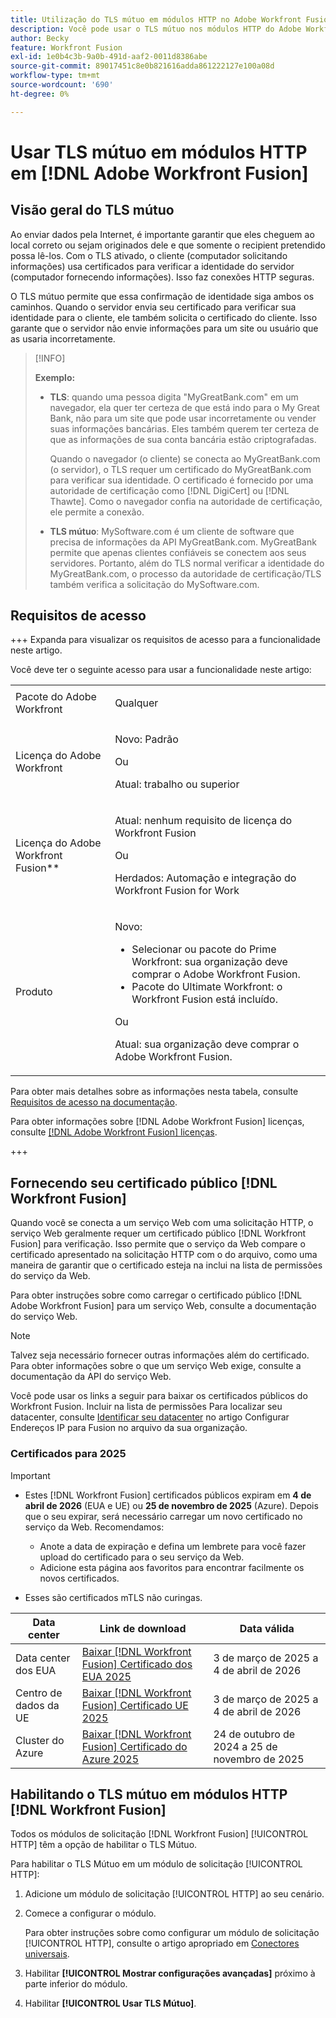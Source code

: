 ```yaml
---
title: Utilização do TLS mútuo em módulos HTTP no Adobe Workfront Fusion
description: Você pode usar o TLS mútuo nos módulos HTTP do Adobe Workfront Fusion, permitindo que ambos os lados da transação de informações verifiquem a identidade do outro.
author: Becky
feature: Workfront Fusion
exl-id: 1e0b4c3b-9a0b-491d-aaf2-0011d8386abe
source-git-commit: 89017451c8e0b821616adda861222127e100a08d
workflow-type: tm+mt
source-wordcount: '690'
ht-degree: 0%

---
```


# Usar TLS mútuo em módulos HTTP em [!DNL Adobe Workfront Fusion]

## Visão geral do TLS mútuo

Ao enviar dados pela Internet, é importante garantir que eles cheguem ao local correto ou sejam originados dele e que somente o recipient pretendido possa lê-los. Com o TLS ativado, o cliente (computador solicitando informações) usa certificados para verificar a identidade do servidor (computador fornecendo informações). Isso faz conexões HTTP seguras.

O TLS mútuo permite que essa confirmação de identidade siga ambos os caminhos. Quando o servidor envia seu certificado para verificar sua identidade para o cliente, ele também solicita o certificado do cliente. Isso garante que o servidor não envie informações para um site ou usuário que as usaria incorretamente.

>[!INFO]
>
>**Exemplo:**
>
>* **TLS**: quando uma pessoa digita &quot;MyGreatBank.com&quot; em um navegador, ela quer ter certeza de que está indo para o My Great Bank, não para um site que pode usar incorretamente ou vender suas informações bancárias. Eles também querem ter certeza de que as informações de sua conta bancária estão criptografadas.
>
>   Quando o navegador (o cliente) se conecta ao MyGreatBank.com (o servidor), o TLS requer um certificado do MyGreatBank.com para verificar sua identidade. O certificado é fornecido por uma autoridade de certificação como [!DNL DigiCert] ou [!DNL Thawte]. Como o navegador confia na autoridade de certificação, ele permite a conexão.
>
>* **TLS mútuo**: MySoftware.com é um cliente de software que precisa de informações da API MyGreatBank.com. MyGreatBank permite que apenas clientes confiáveis se conectem aos seus servidores. Portanto, além do TLS normal verificar a identidade do MyGreatBank.com, o processo da autoridade de certificação/TLS também verifica a solicitação do MySoftware.com.

## Requisitos de acesso

+++ Expanda para visualizar os requisitos de acesso para a funcionalidade neste artigo.

Você deve ter o seguinte acesso para usar a funcionalidade neste artigo:

<table style="table-layout:auto">
 <col> 
 <col> 
 <tbody> 
  <tr> 
   <td role="rowheader">Pacote do Adobe Workfront</td> 
   <td> <p>Qualquer</p> </td> 
  </tr> 
  <tr data-mc-conditions=""> 
   <td role="rowheader">Licença do Adobe Workfront</td> 
   <td> <p>Novo: Padrão</p><p>Ou</p><p>Atual: trabalho ou superior</p> </td> 
  </tr> 
  <tr> 
   <td role="rowheader">Licença do Adobe Workfront Fusion**</td> 
   <td>
   <p>Atual: nenhum requisito de licença do Workfront Fusion</p>
   <p>Ou</p>
   <p>Herdados: Automação e integração do Workfront Fusion for Work </p>
   </td> 
  </tr> 
  <tr> 
   <td role="rowheader">Produto</td> 
   <td>
   <p>Novo:</p> <ul><li>Selecionar ou pacote do Prime Workfront: sua organização deve comprar o Adobe Workfront Fusion.</li><li>Pacote do Ultimate Workfront: o Workfront Fusion está incluído.</li></ul>
   <p>Ou</p>
   <p>Atual: sua organização deve comprar o Adobe Workfront Fusion.</p>
   </td> 
  </tr>
 </tbody> 
</table>

Para obter mais detalhes sobre as informações nesta tabela, consulte [Requisitos de acesso na documentação](/help/workfront-fusion/references/licenses-and-roles/access-level-requirements-in-documentation.md).

Para obter informações sobre [!DNL Adobe Workfront Fusion] licenças, consulte [[!DNL Adobe Workfront Fusion] licenças](/help/workfront-fusion/set-up-and-manage-workfront-fusion/licensing-operations-overview/license-automation-vs-integration.md).

+++

## Fornecendo seu certificado público [!DNL Workfront Fusion]

Quando você se conecta a um serviço Web com uma solicitação HTTP, o serviço Web geralmente requer um certificado público [!DNL Workfront Fusion] para verificação. Isso permite que o serviço da Web compare o certificado apresentado na solicitação HTTP com o do arquivo, como uma maneira de garantir que o certificado esteja na inclui na lista de permissões do serviço da Web.

Para obter instruções sobre como carregar o certificado público [!DNL Adobe Workfront Fusion] para um serviço Web, consulte a documentação do serviço Web.

>[!NOTE]
>
>Talvez seja necessário fornecer outras informações além do certificado. Para obter informações sobre o que um serviço Web exige, consulte a documentação da API do serviço Web.

Você pode usar os links a seguir para baixar os certificados públicos do Workfront Fusion. Incluir na lista de permissões Para localizar seu datacenter, consulte [Identificar seu datacenter](/help/workfront-fusion/set-up-and-manage-workfront-fusion/set-up-and-manage-orgs-and-teams/set-up-orgs-teams-and-users/set-up-ip-addresses-for-fusion.md) no artigo Configurar Endereços IP para Fusion no arquivo da sua organização.

### Certificados para 2025

>[!IMPORTANT]
>
>* Estes [!DNL Workfront Fusion] certificados públicos expiram em **4 de abril de 2026** (EUA e UE) ou **25 de novembro de 2025** (Azure). Depois que o seu expirar, será necessário carregar um novo certificado no serviço da Web. Recomendamos:
>
>   * Anote a data de expiração e defina um lembrete para você fazer upload do certificado para o seu serviço da Web.
>   * Adicione esta página aos favoritos para encontrar facilmente os novos certificados.
>
>* Esses são certificados mTLS não curingas.

| Data center | Link de download | Data válida |
|---|---|---|
| Data center dos EUA | [Baixar [!DNL Workfront Fusion] Certificado dos EUA 2025](/help/workfront-fusion/references/apps-and-modules/universal-connectors/assets/2025-certs/fusion-prod-us-mtls-certificate.pem) | 3 de março de 2025 a 4 de abril de 2026 |
| Centro de dados da UE | [Baixar [!DNL Workfront Fusion] Certificado UE 2025](/help/workfront-fusion/references/apps-and-modules/universal-connectors/assets/2025-certs/fusion-prod-eu-mtls-certificate.pem) | 3 de março de 2025 a 4 de abril de 2026 |
| Cluster do Azure | [Baixar [!DNL Workfront Fusion] Certificado do Azure 2025](/help/workfront-fusion/references/apps-and-modules/universal-connectors/assets/2025-certs/fusion-prod-az-mtls-certificate.pem) | 24 de outubro de 2024 a 25 de novembro de 2025 |

<!--

### Certificates for 2024

>[!IMPORTANT]
>
>* We recommend installing the certificates for 2025, available above.
>* These [!DNL Workfront Fusion] public certificates expire on **May 7, 2025**. After yours expires you will need to upload a new certificate to the web service. We recommend that you:
>
>   * Make note of the expiration date and set a reminder for yourself to upload the certificate to your web service.
>   * Bookmark this page to easily find the new certificates.
>
>* These are non-wildcard mTLS certificates.

| Datacenter | Download link | Dates valid |
|---|---|---|
| US Datacenter | [Download [!DNL Workfront Fusion] Certificate 2024](/help/workfront-fusion/references/apps-and-modules/universal-connectors/assets/fusion-prod-us-mtls-certificate.pem) | April 5, 2024 to May 7, 2025 |
| EU Datacenter | [Download [!DNL Workfront Fusion] EU Certificate 2024](/help/workfront-fusion/references/apps-and-modules/universal-connectors/assets/fusion-prod-eu-mtls-certificate.pem) | April 5, 2024 to May 7, 2025 |

-->

## Habilitando o TLS mútuo em módulos HTTP [!DNL Workfront Fusion]

Todos os módulos de solicitação [!DNL Workfront Fusion] [!UICONTROL HTTP] têm a opção de habilitar o TLS Mútuo.

Para habilitar o TLS Mútuo em um módulo de solicitação [!UICONTROL HTTP]:

1. Adicione um módulo de solicitação [!UICONTROL HTTP] ao seu cenário.
1. Comece a configurar o módulo.

   Para obter instruções sobre como configurar um módulo de solicitação [!UICONTROL HTTP], consulte o artigo apropriado em [Conectores universais](/help/workfront-fusion/references/apps-and-modules/apps-and-modules-toc.md#universal-connectors).

1. Habilitar **[!UICONTROL Mostrar configurações avançadas]** próximo à parte inferior do módulo.
1. Habilitar **[!UICONTROL Usar TLS Mútuo]**.
